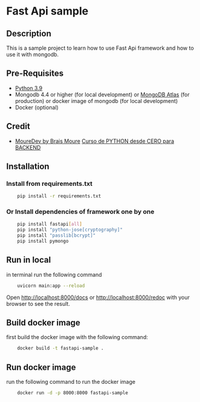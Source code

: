 # Fast Api sample

## Description

This is a sample project to learn how to use Fast Api framework and how to use it with mongodb.

## Pre-Requisites

* [Python 3.9](https://www.python.org/downloads/)
* Mongodb 4.4 or higher (for local development) or [MongoDB Atlas](https://www.mongodb.com/cloud/atlas) (for production) or docker image of mongodb (for local development)
* Docker (optional)

## Credit

* [MoureDev by Brais Moure](https://github.com/mouredev) [Curso de PYTHON desde CERO para BACKEND](https://www.youtube.com/watch?v=_y9qQZXE24A&t=20500s) 


## Installation

### Install from requirements.txt

```bash
    pip install -r requirements.txt
```

### Or Install dependencies of framework one by one

```bash
    pip install fastapi[all]
    pip install "python-jose[cryptography]"
    pip install "passlib[bcrypt]"
    pip install pymongo
```

## Run in local

in terminal run the following command
```bash 
    uvicorn main:app --reload
```

Open [http://localhost:8000/docs](http://localhost:8000/docs) or [http://localhost:8000/redoc](http://localhost:8000/redocs) with your browser to see the result.


## Build docker image

first build the docker image with the following command:
```bash
    docker build -t fastapi-sample .
```

## Run docker image

run the following command to run the docker image

```bash
    docker run -d -p 8000:8000 fastapi-sample
```
